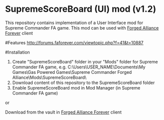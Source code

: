 # SupremeScoreBoard (UI) mod (v1.2)

This repository contains implementation of a User Interface mod for Supreme Commander FA game. This mod can be used with <a href="http://www.faforever.com/downloads/#.VrY6vPkrIQ8" target="_blank">Forged Alliance Forever</a> client  

#Features
http://forums.faforever.com/viewtopic.php?f=41&t=10887

#Installation
1. Create "SupremeScoreBoard" folder in your "Mods" folder for Supreme Commander FA game, e.g.
C:\Users\USER_NAME\Documents\My Games\Gas Powered Games\Supreme Commander Forged Alliance\Mods\SupremeScoreBoard\
2. Download content of this repository to the SupremeScoreBoard folder
3. Enable SupremeScoreBoard mod in Mod Manager (in Supreme Commander FA game)

or
 
Download from the vault in <a href="http://www.faforever.com/downloads/#.VrY6vPkrIQ8" target="_blank">Forged Alliance Forever</a> client
